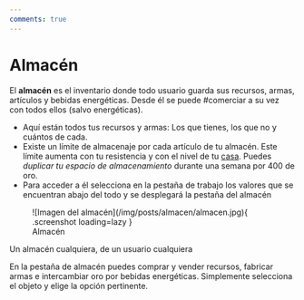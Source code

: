 ```yaml
---
comments: true
---
```


# Almacén

El **almacén** es el inventario donde todo usuario guarda sus recursos, armas, artículos y bebidas energéticas. Desde él se puede #comerciar a su vez con todos ellos (salvo energéticas).

- Aquí están todos tus recursos y armas: Los que tienes, los que no y cuántos de cada.
- Existe un límite de almacenaje por cada artículo de tu almacén. Este límite aumenta con tu resistencia y con el nivel de tu [casa](../../1.-Perfil/Casa/). Puedes _duplicar tu espacio de almacenamiento_ durante una semana por 400 de oro.
- Para acceder a él selecciona en la pestaña de trabajo los valores que se encuentran abajo del todo y se desplegará la pestaña del almacén

<figure markdown>
  ![Imagen del almacén](/img/posts/almacen/almacen.jpg){ .screenshot loading=lazy }
  <figcaption>Almacén</figcaption>
</figure>

Un almacén cualquiera, de un usuario cualquiera

En la pestaña de almacén puedes comprar y vender recursos, fabricar armas e intercambiar oro por bebidas energéticas. Simplemente selecciona el objeto y elige la opción pertinente.
